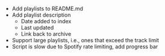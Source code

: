 - Add playlists to README.md
- Add playlist description
    - Date added to index
    - Last updated
    - Link back to archive
- Support large playlists, i.e., ones that exceed the track limit
- Script is slow due to Spotify rate limiting, add progress bar
